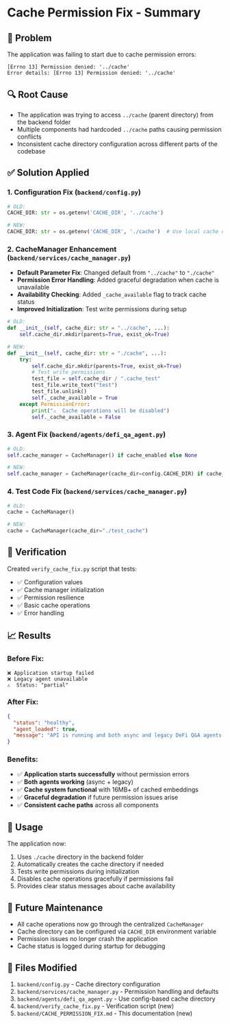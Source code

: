 # Cache Permission Fix - Summary

## 🐛 **Problem**
The application was failing to start due to cache permission errors:
```
[Errno 13] Permission denied: '../cache'
Error details: [Errno 13] Permission denied: '../cache'
```

## 🔍 **Root Cause**
- The application was trying to access `../cache` (parent directory) from the backend folder
- Multiple components had hardcoded `../cache` paths causing permission conflicts
- Inconsistent cache directory configuration across different parts of the codebase

## ✅ **Solution Applied**

### 1. **Configuration Fix** (`backend/config.py`)
```python
# OLD:
CACHE_DIR: str = os.getenv('CACHE_DIR', '../cache')

# NEW:
CACHE_DIR: str = os.getenv('CACHE_DIR', './cache')  # Use local cache directory
```

### 2. **CacheManager Enhancement** (`backend/services/cache_manager.py`)
- **Default Parameter Fix**: Changed default from `"../cache"` to `"./cache"`
- **Permission Error Handling**: Added graceful degradation when cache is unavailable
- **Availability Checking**: Added `_cache_available` flag to track cache status
- **Improved Initialization**: Test write permissions during setup

```python
# OLD:
def __init__(self, cache_dir: str = "../cache", ...):
    self.cache_dir.mkdir(parents=True, exist_ok=True)

# NEW:
def __init__(self, cache_dir: str = "./cache", ...):
    try:
        self.cache_dir.mkdir(parents=True, exist_ok=True)
        # Test write permissions
        test_file = self.cache_dir / ".cache_test"
        test_file.write_text("test")
        test_file.unlink()
        self._cache_available = True
    except PermissionError:
        print("⚠️  Cache operations will be disabled")
        self._cache_available = False
```

### 3. **Agent Fix** (`backend/agents/defi_qa_agent.py`)
```python
# OLD:
self.cache_manager = CacheManager() if cache_enabled else None

# NEW:
self.cache_manager = CacheManager(cache_dir=config.CACHE_DIR) if cache_enabled else None
```

### 4. **Test Code Fix** (`backend/services/cache_manager.py`)
```python
# OLD:
cache = CacheManager()

# NEW:
cache = CacheManager(cache_dir="./test_cache")
```

## 🧪 **Verification**
Created `verify_cache_fix.py` script that tests:
- ✅ Configuration values
- ✅ Cache manager initialization
- ✅ Permission resilience
- ✅ Basic cache operations
- ✅ Error handling

## 📈 **Results**

### Before Fix:
```
❌ Application startup failed
❌ Legacy agent unavailable
⚠️  Status: "partial"
```

### After Fix:
```json
{
  "status": "healthy",
  "agent_loaded": true,
  "message": "API is running and both async and legacy DeFi Q&A agents are ready"
}
```

### Benefits:
- ✅ **Application starts successfully** without permission errors
- ✅ **Both agents working** (async + legacy)
- ✅ **Cache system functional** with 16MB+ of cached embeddings
- ✅ **Graceful degradation** if future permission issues arise
- ✅ **Consistent cache paths** across all components

## 🚀 **Usage**
The application now:
1. Uses `./cache` directory in the backend folder
2. Automatically creates the cache directory if needed
3. Tests write permissions during initialization
4. Disables cache operations gracefully if permissions fail
5. Provides clear status messages about cache availability

## 🔧 **Future Maintenance**
- All cache operations now go through the centralized `CacheManager`
- Cache directory can be configured via `CACHE_DIR` environment variable
- Permission issues no longer crash the application
- Cache status is logged during startup for debugging

## 📁 **Files Modified**
1. `backend/config.py` - Cache directory configuration
2. `backend/services/cache_manager.py` - Permission handling and defaults
3. `backend/agents/defi_qa_agent.py` - Use config-based cache directory
4. `backend/verify_cache_fix.py` - Verification script (new)
5. `backend/CACHE_PERMISSION_FIX.md` - This documentation (new) 